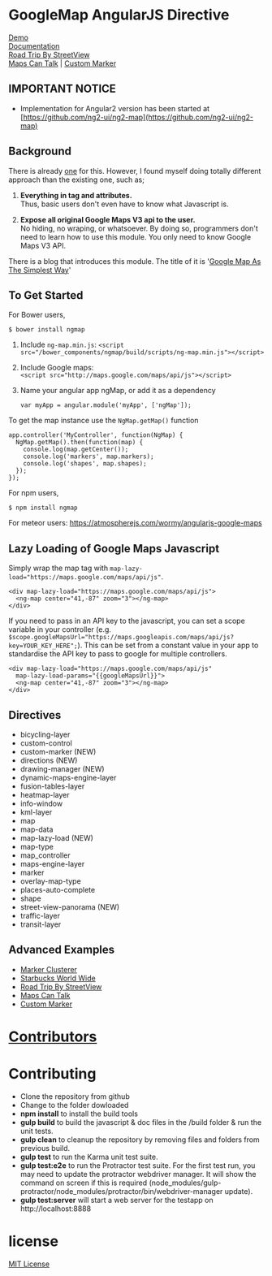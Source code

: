 GoogleMap AngularJS Directive
=============================
<!--
[![Build Status](https://travis-ci.org/allenhwkim/angularjs-google-maps.png?branch=master)](https://travis-ci.org/allenhwkim/angularjs-google-maps)
-->

[Demo](https://ngmap.github.io)  
[Documentation](https://rawgithub.com/allenhwkim/angularjs-google-maps/master/build/docs/index.html)  
[Road Trip By StreetView](https://rawgit.com/allenhwkim/angularjs-google-maps/master/testapp/street-view_road_trip.html)  
[Maps Can Talk](https://rawgit.com/allenhwkim/angularjs-google-maps/master/testapp/custom-marker.html) |
[Custom Marker](https://rawgit.com/allenhwkim/angularjs-google-maps/master/testapp/custom-marker-2.html)  

IMPORTANT NOTICE
-----------------
 - Implementation for Angular2 version has been started at [https://github.com/ng2-ui/ng2-map](https://github.com/ng2-ui/ng2-map)

Background
-----------------
There is already [one](https://github.com/nlaplante/angular-google-maps) for this. However, I found myself doing totally different approach than the existing one, such as;

1. **Everything in tag and attributes.**   
   Thus, basic users don't even have to know what Javascript is. 

2. **Expose all original Google Maps V3 api to the user.**   
   No hiding, no wraping, or whatsoever. 
   By doing so, programmers don't need to learn how to use this module.
   You only need to know Google Maps V3 API.

There is a blog that introduces this module. The title of it is '[Google Map As The Simplest Way](http://allenhwkim.tumblr.com/post/70986888283/google-map-as-the-simplest-way)'

To Get Started
--------------
For Bower users, 

  `$ bower install ngmap`

1. Include `ng-map.min.js`:
   `<script src="/bower_components/ngmap/build/scripts/ng-map.min.js"></script>`

2. Include Google maps:  
    `<script src="http://maps.google.com/maps/api/js"></script>`  

2. Name your angular app ngMap, or add it as a dependency

   `var myApp = angular.module('myApp', ['ngMap']);`

To get the map instance use the `NgMap.getMap()` function

    app.controller('MyController', function(NgMap) {
      NgMap.getMap().then(function(map) {
        console.log(map.getCenter());
        console.log('markers', map.markers);
        console.log('shapes', map.shapes);
      });
    });

For npm users, 

  `$ npm install ngmap`

For meteor users: https://atmospherejs.com/wormy/angularjs-google-maps

Lazy Loading of Google Maps Javascript
---------------------------------------
  Simply wrap the map tag with `map-lazy-load="https://maps.google.com/maps/api/js"`.

    <div map-lazy-load="https://maps.google.com/maps/api/js">
      <ng-map center="41,-87" zoom="3"></ng-map>
    </div>

  If you need to pass in an API key to the javascript, you can set a scope
  variable in your controller (e.g. `$scope.googleMapsUrl="https://maps.googleapis.com/maps/api/js?key=YOUR_KEY_HERE";`).
  This can be set from a constant value in your app to standardise the API key to pass to google for multiple controllers.

    <div map-lazy-load="https://maps.google.com/maps/api/js"
      map-lazy-load-params="{{googleMapsUrl}}">
      <ng-map center="41,-87" zoom="3"></ng-map>
    </div>

Directives
----------

 * bicycling-layer
 * custom-control
 * custom-marker (NEW)
 * directions (NEW)
 * drawing-manager (NEW)
 * dynamic-maps-engine-layer
 * fusion-tables-layer
 * heatmap-layer
 * info-window
 * kml-layer
 * map
 * map-data
 * map-lazy-load (NEW)
 * map-type
 * map_controller
 * maps-engine-layer
 * marker
 * overlay-map-type
 * places-auto-complete
 * shape
 * street-view-panorama (NEW)
 * traffic-layer
 * transit-layer

Advanced Examples
-------------------
- [Marker Clusterer](https://rawgit.com/allenhwkim/angularjs-google-maps/master/testapp/marker-clusterer.html)
- [Starbucks World Wide](https://rawgit.com/allenhwkim/angularjs-google-maps/master/testapp/map_app.html)
- [Road Trip By StreetView](https://rawgit.com/allenhwkim/angularjs-google-maps/master/testapp/street-view_road_trip.html)
- [Maps Can Talk](https://rawgit.com/allenhwkim/angularjs-google-maps/master/testapp/custom-marker.html)
- [Custom Marker](https://rawgit.com/allenhwkim/angularjs-google-maps/master/testapp/custom-marker-2.html)

[Contributors](CONTRIBUTORS.md)
===============================

Contributing
============
- Clone the repository from github
- Change to the folder dowloaded
- **npm install** to install the build tools
- **gulp build** to build the javascript & doc files in the /build folder & run the unit tests.
- **gulp clean** to cleanup the repository by removing files and folders from previous build.
- **gulp test** to run the Karma unit test suite.
- **gulp test:e2e** to run the Protractor test suite. For the first test run, you may need to update the protractor webdriver manager. It will show the command on screen if this is required (node_modules/gulp-protractor/node_modules/protractor/bin/webdriver-manager update).
- **gulp test:server** will start a web server for the testapp on http://localhost:8888

license
=======

[MIT License](https://github.com/allenhwkim/angularjs-google-maps/blob/master/LICENSE)
